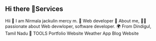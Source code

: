 ## Hi there 👋Services
Hii 👋 I am Nirmala jackulin mercy m.
🚀 Web developer
📝 About me,
👨‍🎓 passionate about Web devwloper, software developer.
🌍 From Dindigul, Tamil Nadu
🔮 TOOLS
Portfolio Website
Weather App
Blog Website



<!--
**nirmalajackulinmercym583224205041-stack/nirmalajackulinmercym583224205041-stack** is a ✨ _special_ ✨ repository because its `README.md` (this file) appears on your GitHub profile.

Here are some ideas to get you started:

- 🔭 I’m currently working on ...
- 🌱 I’m currently learning ...
- 👯 I’m looking to collaborate on ...
- 🤔 I’m looking for help with ...
- 💬 Ask me about ...
- 📫 How to reach me: ...
- 😄 Pronouns: ...
- ⚡ Fun fact: ...
-->
